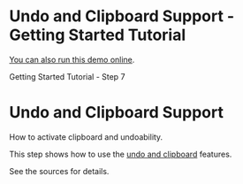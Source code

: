 <!--
 //////////////////////////////////////////////////////////////////////////////
 // @license
 // This file is part of yFiles for HTML 2.5.0.3.
 // Use is subject to license terms.
 //
 // Copyright (c) 2000-2023 by yWorks GmbH, Vor dem Kreuzberg 28,
 // 72070 Tuebingen, Germany. All rights reserved.
 //
 //////////////////////////////////////////////////////////////////////////////
-->
# Undo and Clipboard Support - Getting Started Tutorial

[You can also run this demo online](https://live.yworks.com/demos/01-tutorial-getting-started/07-undo-clipboard-support/index.html).

Getting Started Tutorial - Step 7

# Undo and Clipboard Support

How to activate clipboard and undoability.

This step shows how to use the [undo and clipboard](https://docs.yworks.com/yfileshtml/#/dguide/interaction-undo) features.

See the sources for details.

